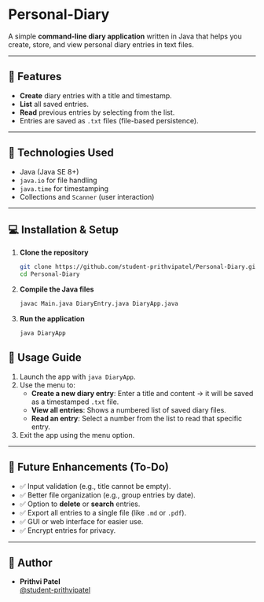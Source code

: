 # Personal-Diary

A simple **command-line diary application** written in Java that helps you create, store, and view personal diary entries in text files.

---

## 🚀 Features

- **Create** diary entries with a title and timestamp.
- **List** all saved entries.
- **Read** previous entries by selecting from the list.
- Entries are saved as `.txt` files (file-based persistence).

---

## 🧰 Technologies Used

- Java (Java SE 8+)
- `java.io` for file handling
- `java.time` for timestamping
- Collections and `Scanner` (user interaction)

---

## 💻 Installation & Setup

1. **Clone the repository**  
   ```bash
   git clone https://github.com/student-prithvipatel/Personal-Diary.git
   cd Personal-Diary

2. **Compile the Java files**  
   ```bash
   javac Main.java DiaryEntry.java DiaryApp.java

3. **Run the application**  
   ```bash
   java DiaryApp

## 📝 Usage Guide

1. Launch the app with `java DiaryApp`.
2. Use the menu to:
   - **Create a new diary entry**: Enter a title and content → it will be saved as a timestamped `.txt` file.
   - **View all entries**: Shows a numbered list of saved diary files.
   - **Read an entry**: Select a number from the list to read that specific entry.
3. Exit the app using the menu option.

---

## 🚧 Future Enhancements (To-Do)

- ✅ Input validation (e.g., title cannot be empty).
- ✅ Better file organization (e.g., group entries by date).
- ✅ Option to **delete** or **search** entries.
- ✅ Export all entries to a single file (like `.md` or `.pdf`).
- ✅ GUI or web interface for easier use.
- ✅ Encrypt entries for privacy.

---

## 👤 Author

- **Prithvi Patel**  
  [@student-prithvipatel](https://github.com/student-prithvipatel)
